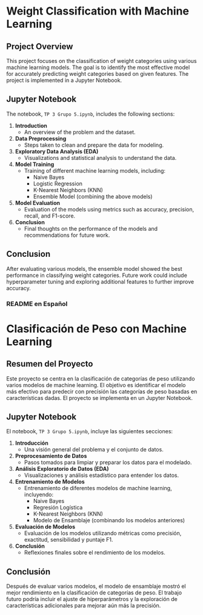 # Weight Classification with Machine Learning

## Project Overview
This project focuses on the classification of weight categories using various machine learning models. The goal is to identify the most effective model for accurately predicting weight categories based on given features. The project is implemented in a Jupyter Notebook.

## Jupyter Notebook
The notebook, `TP 3 Grupo 5.ipynb`, includes the following sections:

1. **Introduction**
   - An overview of the problem and the dataset.
2. **Data Preprocessing**
   - Steps taken to clean and prepare the data for modeling.
3. **Exploratory Data Analysis (EDA)**
   - Visualizations and statistical analysis to understand the data.
4. **Model Training**
   - Training of different machine learning models, including:
     - Naive Bayes
     - Logistic Regression
     - K-Nearest Neighbors (KNN)
     - Ensemble Model (combining the above models)
5. **Model Evaluation**
   - Evaluation of the models using metrics such as accuracy, precision, recall, and F1-score.
6. **Conclusion**
   - Final thoughts on the performance of the models and recommendations for future work.

## Conclusion
After evaluating various models, the ensemble model showed the best performance in classifying weight categories. Future work could include hyperparameter tuning and exploring additional features to further improve accuracy.




### README en Español

# Clasificación de Peso con Machine Learning

## Resumen del Proyecto
Este proyecto se centra en la clasificación de categorías de peso utilizando varios modelos de machine learning. El objetivo es identificar el modelo más efectivo para predecir con precisión las categorías de peso basadas en características dadas. El proyecto se implementa en un Jupyter Notebook.


## Jupyter Notebook
El notebook, `TP 3 Grupo 5.ipynb`, incluye las siguientes secciones:

1. **Introducción**
   - Una visión general del problema y el conjunto de datos.
2. **Preprocesamiento de Datos**
   - Pasos tomados para limpiar y preparar los datos para el modelado.
3. **Análisis Exploratorio de Datos (EDA)**
   - Visualizaciones y análisis estadístico para entender los datos.
4. **Entrenamiento de Modelos**
   - Entrenamiento de diferentes modelos de machine learning, incluyendo:
     - Naive Bayes
     - Regresión Logística
     - K-Nearest Neighbors (KNN)
     - Modelo de Ensamblaje (combinando los modelos anteriores)
5. **Evaluación de Modelos**
   - Evaluación de los modelos utilizando métricas como precisión, exactitud, sensibilidad y puntaje F1.
6. **Conclusión**
   - Reflexiones finales sobre el rendimiento de los modelos.

## Conclusión
Después de evaluar varios modelos, el modelo de ensamblaje mostró el mejor rendimiento en la clasificación de categorías de peso. El trabajo futuro podría incluir el ajuste de hiperparámetros y la exploración de características adicionales para mejorar aún más la precisión.


